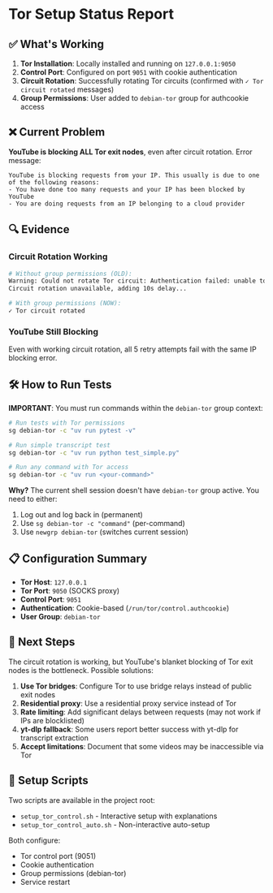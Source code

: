 # Tor Setup Status Report

## ✅ What's Working

1. **Tor Installation**: Locally installed and running on `127.0.0.1:9050`
2. **Control Port**: Configured on port `9051` with cookie authentication
3. **Circuit Rotation**: Successfully rotating Tor circuits (confirmed with `✓ Tor circuit rotated` messages)
4. **Group Permissions**: User added to `debian-tor` group for authcookie access

## ❌ Current Problem

**YouTube is blocking ALL Tor exit nodes**, even after circuit rotation. Error message:
```
YouTube is blocking requests from your IP. This usually is due to one of the following reasons:
- You have done too many requests and your IP has been blocked by YouTube
- You are doing requests from an IP belonging to a cloud provider
```

## 🔍 Evidence

### Circuit Rotation Working
```bash
# Without group permissions (OLD):
Warning: Could not rotate Tor circuit: Authentication failed: unable to read '/run/tor/control.authcookie'
Circuit rotation unavailable, adding 10s delay...

# With group permissions (NOW):
✓ Tor circuit rotated
```

### YouTube Still Blocking
Even with working circuit rotation, all 5 retry attempts fail with the same IP blocking error.

## 🛠️ How to Run Tests

**IMPORTANT**: You must run commands within the `debian-tor` group context:

```bash
# Run tests with Tor permissions
sg debian-tor -c "uv run pytest -v"

# Run simple transcript test
sg debian-tor -c "uv run python test_simple.py"

# Run any command with Tor access
sg debian-tor -c "uv run <your-command>"
```

**Why?** The current shell session doesn't have `debian-tor` group active. You need to either:
1. Log out and log back in (permanent)
2. Use `sg debian-tor -c "command"` (per-command)
3. Use `newgrp debian-tor` (switches current session)

## 📋 Configuration Summary

- **Tor Host**: `127.0.0.1`
- **Tor Port**: `9050` (SOCKS proxy)
- **Control Port**: `9051`
- **Authentication**: Cookie-based (`/run/tor/control.authcookie`)
- **User Group**: `debian-tor`

## 🤔 Next Steps

The circuit rotation is working, but YouTube's blanket blocking of Tor exit nodes is the bottleneck. Possible solutions:

1. **Use Tor bridges**: Configure Tor to use bridge relays instead of public exit nodes
2. **Residential proxy**: Use a residential proxy service instead of Tor
3. **Rate limiting**: Add significant delays between requests (may not work if IPs are blocklisted)
4. **yt-dlp fallback**: Some users report better success with yt-dlp for transcript extraction
5. **Accept limitations**: Document that some videos may be inaccessible via Tor

## 📝 Setup Scripts

Two scripts are available in the project root:
- `setup_tor_control.sh` - Interactive setup with explanations
- `setup_tor_control_auto.sh` - Non-interactive auto-setup

Both configure:
- Tor control port (9051)
- Cookie authentication
- Group permissions (debian-tor)
- Service restart

